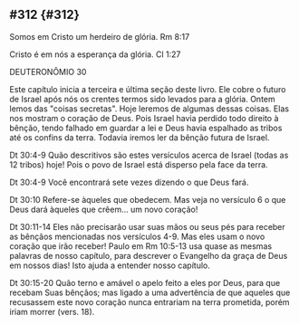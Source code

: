 ## #312 {#312}

Somos em Cristo um herdeiro de glória. Rm 8:17

Cristo é em nós a esperança da glória. Cl 1:27

DEUTERONÔMIO 30

Este capítulo inicia a terceira e última seção deste livro. Ele cobre o futuro de Israel após nós os crentes termos sido levados para a glória. Ontem lemos das &quot;coisas secretas&quot;. Hoje leremos de algumas dessas coisas. Elas nos mostram o coração de Deus. Pois Israel havia perdido todo direito à bênção, tendo falhado em guardar a lei e Deus havia espalhado as tribos até os confins da terra. Todavia iremos ler da bênção futura de Israel.

Dt 30:4-9 Quão descritivos são estes versículos acerca de Israel (todas as 12 tribos) hoje! Pois o povo de Israel está disperso pela face da terra.

Dt 30:4-9 Você encontrará sete vezes dizendo o que Deus fará.

Dt 30:10 Refere-se àqueles que obedecem. Mas veja no versículo 6 o que Deus dará àqueles que crêem... um novo coração!

Dt 30:11-14 Eles não precisarão usar suas mãos ou seus pés para receber as bênçãos mencionadas nos versículos 4-9\. Mas eles usam o novo coração que irão receber! Paulo em Rm 10:5-13 usa quase as mesmas palavras de nosso capítulo, para descrever o Evangelho da graça de Deus em nossos dias! Isto ajuda a entender nosso capítulo.

Dt 30:15-20 Quão terno e amável o apelo feito a eles por Deus, para que recebam Suas bênçãos; mas ligado a uma advertência de que aqueles que recusassem este novo coração nunca entrariam na terra prometida, porém iriam morrer (vers. 18).